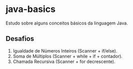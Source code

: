 # java-basics
Estudo sobre alguns conceitos básicos da linguagem Java.

## Desafios
1. Igualdade de Números Inteiros (Scanner + if/else).
2. Soma de Múltiplos (Scanner + while + if + contador).
3. Chamada Recursiva (Scanner + for decrescente).
